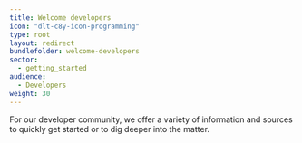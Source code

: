 ```yaml
---
title: Welcome developers
icon: "dlt-c8y-icon-programming"
type: root
layout: redirect
bundlefolder: welcome-developers
sector:
  - getting_started
audience:
  - Developers
weight: 30
---
```


For our developer community, we offer a variety of information and sources to quickly get started or to dig deeper into the matter.
